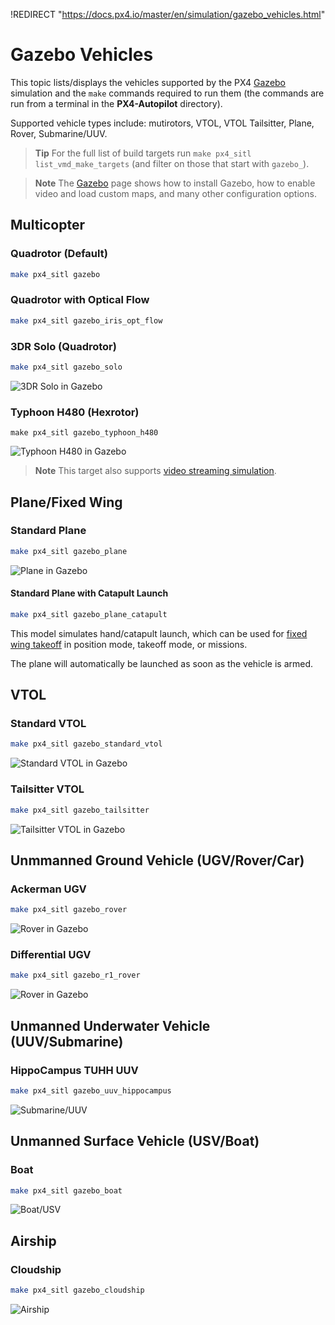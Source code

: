 !REDIRECT "https://docs.px4.io/master/en/simulation/gazebo_vehicles.html"

# Gazebo Vehicles

This topic lists/displays the vehicles supported by the PX4 [Gazebo](../simulation/gazebo.md) simulation and the `make` commands required to run them (the commands are run from a terminal in the **PX4-Autopilot** directory).

Supported vehicle types include: mutirotors, VTOL, VTOL Tailsitter, Plane, Rover, Submarine/UUV.

> **Tip** For the full list of build targets run `make px4_sitl list_vmd_make_targets` (and filter on those that start with `gazebo_`).

<span></span>
> **Note** The [Gazebo](../simulation/gazebo.md) page shows how to install Gazebo, how to enable video and load custom maps, and many other configuration options.

## Multicopter
<a id="quadrotor"></a>
### Quadrotor (Default)

```sh
make px4_sitl gazebo
```

<a id="quadrotor_optical_flow"></a>
### Quadrotor with Optical Flow

```sh
make px4_sitl gazebo_iris_opt_flow
```

<a id="3dr_solo"></a>
### 3DR Solo (Quadrotor)

```sh
make px4_sitl gazebo_solo
```

![3DR Solo in Gazebo](../../assets/simulation/gazebo/vehicles/solo.png)


<a id="typhoon_h480"></a>
### Typhoon H480 (Hexrotor)

```
make px4_sitl gazebo_typhoon_h480
```

![Typhoon H480 in Gazebo](../../assets/simulation/gazebo/vehicles/typhoon.jpg)

> **Note** This target also supports [video streaming simulation](#video).

<a id="fixed_wing"></a>
## Plane/Fixed Wing

<a id="standard_plane"></a>
### Standard Plane

```sh
make px4_sitl gazebo_plane
```

![Plane in Gazebo](../../assets/simulation/gazebo/vehicles/plane.png)


<a id="standard_plane_catapult"></a>
#### Standard Plane with Catapult Launch

```sh
make px4_sitl gazebo_plane_catapult
```

This model simulates hand/catapult launch, which can be used for [fixed wing takeoff](http://docs.px4.io/master/en/flying/fixed_wing_takeoff.html#fixed-wing-takeoff) in position mode, takeoff mode, or missions.

The plane will automatically be launched as soon as the vehicle is armed.


## VTOL

<a id="standard_vtol"></a>
### Standard VTOL

```sh
make px4_sitl gazebo_standard_vtol
```

![Standard VTOL in Gazebo](../../assets/simulation/gazebo/vehicles/standard_vtol.png)

<a id="tailsitter_vtol"></a>
### Tailsitter VTOL

```sh
make px4_sitl gazebo_tailsitter
```

![Tailsitter VTOL in Gazebo](../../assets/simulation/gazebo/vehicles/tailsitter.png)


<a id="ugv"></a>
## Unmmanned Ground Vehicle (UGV/Rover/Car)

<a id="ugv_ackerman"></a>
### Ackerman UGV

```sh
make px4_sitl gazebo_rover
```

![Rover in Gazebo](../../assets/simulation/gazebo/vehicles/rover.png)

<a id="ugv_differential"></a>
### Differential UGV

```sh
make px4_sitl gazebo_r1_rover
```

![Rover in Gazebo](../../assets/simulation/gazebo/vehicles/r1_rover.png)


<a id="uuv"></a>
## Unmanned Underwater Vehicle (UUV/Submarine)

<a id="uuv_hippocampus"></a>
### HippoCampus TUHH UUV

```sh
make px4_sitl gazebo_uuv_hippocampus
```

![Submarine/UUV](../../assets/simulation/gazebo/vehicles/hippocampus.png)

<a id="usv"></a>
## Unmanned Surface Vehicle (USV/Boat)

<a id="usv_boat"></a>
### Boat

```sh
make px4_sitl gazebo_boat
```

![Boat/USV](../../assets/simulation/gazebo/vehicles/boat.png)

<a id="airship"></a>
## Airship

<a id="cloudship"></a>
### Cloudship

```sh
make px4_sitl gazebo_cloudship
```

![Airship](../../assets/simulation/gazebo/vehicles/airship.png)
